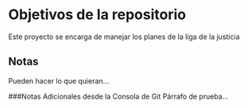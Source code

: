 # Objetivos de la repositorio

Este proyecto se encarga de manejar los planes de la liga de la justicia


## Notas
Pueden hacer lo que quieran...


###Notas Adicionales desde la Consola de Git
Párrafo de prueba...
